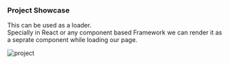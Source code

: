 ### Project Showcase

This can be used as a loader. <br>
Specially in React or any component based Framework we can render it as a seprate component while loading our page.

![project](./Animation.gif)
